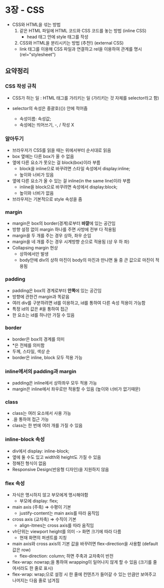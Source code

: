 # 3장 - CSS

- CSS와 HTML을 섞는 방법
  1. 같은 HTML 파일에 HTML 코드와 CSS 코드를 놓는 방법 (inline CSS)
     - head 태그 안에 style 태그를 작성
  2. CSS와 HTML을 분리시키는 방법 (추천!) (external CSS)
  - link 태그를 이용해 CSS 파일과 연결하고 rel을 이용하여 관계를 명시 (rel="stylesheet")

## 요약정리

### CSS 작성 규칙

- CSS가 하는 일 : HTML 태그를 가리키는 일 (가리키는 것 자체를 selector라고 함)
- selector의 속성은 중괄호({}) 안에 적어줌

  - 속성이름: 속성값;
  - 속성에는 띄어쓰기, -, / 작성 X

### 알아두기

- 브라우저가 CSS를 읽을 때는 위에서부터 순서대로 읽음
- box 옆에는 다른 box가 올 수 없음
- 옆에 다른 요소가 못오는 걸 block(box)이라 부름
  - block을 inline으로 바꾸려면 스타일 속성에서 display:inline;
  - 높이와 너비가 있음
- 옆에 다른 요소가 올 수 있는 걸 inline(in the same line)이라 부름
  - inline을 block으로 바꾸려면 속성에서 display:block;
  - 높이와 너비가 없음
- 브라우저는 기본적으로 style 속성을 줌

### margin

- margin은 box의 border(경계)로부터 **바깥**에 있는 공간임
- 방향 설정 없이 margin 하나를 주면 사방에 전부 다 적용됨
- margin을 두 개를 주는 경우 상하, 좌우 순임
- margin을 네 개를 주는 경우 시계방향 순으로 적용됨 (상 우 하 좌)
- Collapsing margin 현상
  - 상하에서만 발생
  - body안에 div의 상하 마진이 body의 마진과 만나면 둘 중 큰 값으로 마진이 적용됨

### padding

- padding은 box의 경계로부터 **안쪽**에 있는 공간임
- 방향에 관한건 margin과 똑같음
- 여러 div를 구분하려면 id를 이용하고, id를 통하여 다른 속성 적용이 가능함
- 특정 id의 값은 #을 통하여 접근
- 한 요소는 id를 하나만 가질 수 있음

### border

- border은 box의 경계를 의미
- \*은 전체를 의미함
- 두께, 스타일, 색상 순
- border은 inline, block 모두 적용 가능

### inline에서의 padding과 margin

- padding은 inline에서 상하좌우 모두 적용 가능
- margin은 inline에서 좌우로만 적용할 수 있음 (높이와 너비가 없기때문)

### class

- class는 여러 요소에서 사용 가능
- .을 통하여 접근 가능
- class는 한 번에 여러 개를 가질 수 있음

### inline-block 속성

- div에서 display: inline-block;
- 옆에 둘 수도 있고 width와 height도 가질 수 있음
- 정해진 형식이 없음
- Responsive Design(반응형 디자인)을 지원하지 않음

### flex 속성

- 자식은 명시하지 않고 부모에게 명시해야함
  - 부모에 display: flex;
- main axis (주축) => 수평이 기본
  - justify-content는 main axis를 따라 움직임
- cross axis (교차축) => 수직이 기본
  - align-itmes는 cross axis를 따라 움직임
- vh단위는 viewport height를 의미 -> 화면 크기에 따라 다름
  - 현재 화면의 퍼센트를 지칭
- main axis와 cross axis의 기본 값을 바꾸려면 flex-direction을 사용함 (default 값은 row)
  - flex-direction: column; 하면 주축과 교차축이 반전
- flex-wrap: nowrap;을 통하여 wrapping이 일어나지 않게 할 수 있음 (크기를 줄여서라도 한 줄로 표시)
- flex-wrap: wrap;으로 설정 시 한 줄에 컨텐츠가 들어갈 수 있는 만큼만 보여주고 나머지는 다음 줄로 넘겨짐
